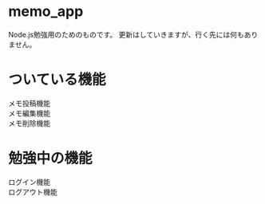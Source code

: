 # memo_app

Node.js勉強用のためのものです。
更新はしていきますが、行く先には何もありません。

# ついている機能

メモ投稿機能<br />
メモ編集機能<br />
メモ削除機能<br />

# 勉強中の機能
ログイン機能<br />
ログアウト機能<br />
